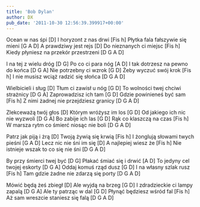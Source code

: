 ```yaml
---
title: 'Bob Dylan'
author: DX
pub_date: '2011-10-30 12:56:39.399917+00:00'
---
```


Ocean w nas śpi [D]
I horyzont z nas drwi [Fis h]
Płytka fala fałszywie się mieni [G A D]
A prawdziwy jest rejs [D]
Do nieznanych ci miejsc [Fis h]
Kiedy płyniesz na przekór przestrzeni [D G A D]

I na tej z wielu dróg [D G]
Po co ci para nóg [A D]
I tak dotrzesz na pewno do końca [D G A]
Nie potrzebny ci wzrok [G D]
Żeby wyczuć swój krok [Fis h]
I nie musisz wciąż radzić się słońca [D G A D]

Wielbicieli i sług [D]
Tłum ci zawisł u nóg [G D]
To wolności twej chciwi strażnicy [D G A]
Zaprowadzisz ich tam [G D]
Gdzie powinieneś być sam [Fis h]
Z nimi żadnej nie przejdziesz granicy [D G A D]

Zlekceważą twój głos [D]
Którym wróżysz im los [G D]
Od jakiego ich nic nie wyzwoli [D G A]
Bo zabije ich las [G D]
Rąk co klaszczą na czas [Fis h]
W marsza rytm co śmierć niosąc nie boli [D G A D]

Patrz jak piją i żrą [D]
Twoją żywią się krwią [Fis h]
I żonglują słowami twych pieśni [G A D]
Lecz nic nie śni im się [D]
A najlepiej wiesz że [Fis h]
Nie istnieje wszak to co się nie śni [D G A D]

By przy śmierci twej być [D G]
Płakać śmiać się i drwić [A D]
To jedyny cel twojej eskorty [D G A]
Oddaj komuś rząd dusz [G D]
I na własny szlak rusz [Fis h]
Tam gdzie żadne nie zdarzą się porty [D G A D]

Mówić będą żeś zbiegł [D]
Ale wyjdą na brzeg [G D]
I zdradzieckie ci lampy zapalą [D G A]
Ale ty patrząc w dal [G D]
Płynąć będziesz wśród fal [Fis h]
Aż sam wreszcie staniesz się falą [D G A D]